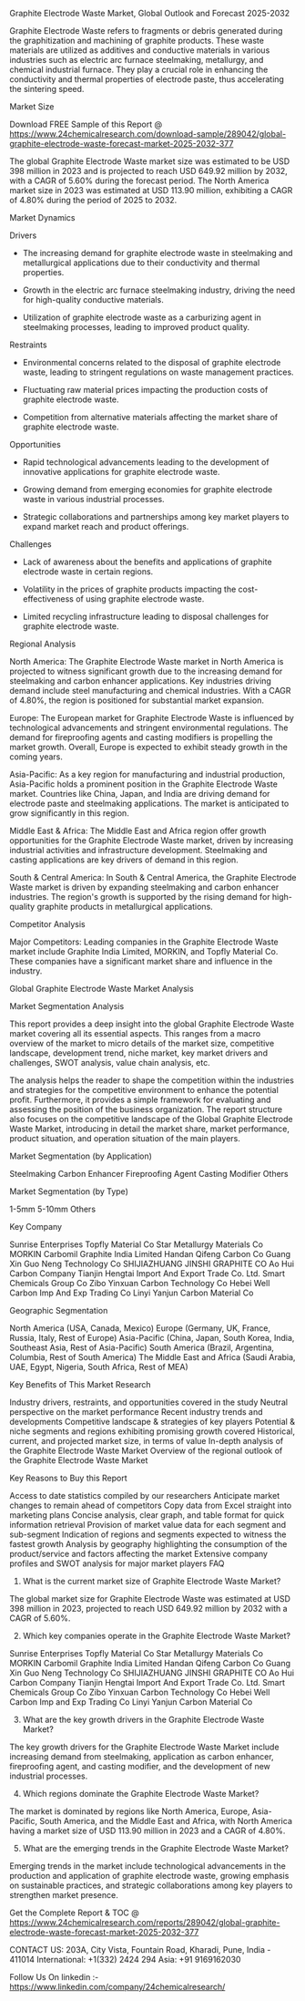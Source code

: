 Graphite Electrode Waste Market, Global Outlook and Forecast 2025-2032


Graphite Electrode Waste refers to fragments or debris generated during the graphitization and machining of graphite products. These waste materials are utilized as additives and conductive materials in various industries such as electric arc furnace steelmaking, metallurgy, and chemical industrial furnace. They play a crucial role in enhancing the conductivity and thermal properties of electrode paste, thus accelerating the sintering speed.

Market Size

Download FREE Sample of this Report @ https://www.24chemicalresearch.com/download-sample/289042/global-graphite-electrode-waste-forecast-market-2025-2032-377

The global Graphite Electrode Waste market size was estimated to be USD 398 million in 2023 and is projected to reach USD 649.92 million by 2032, with a CAGR of 5.60% during the forecast period. The North America market size in 2023 was estimated at USD 113.90 million, exhibiting a CAGR of 4.80% during the period of 2025 to 2032.

Market Dynamics

Drivers

- The increasing demand for graphite electrode waste in steelmaking and metallurgical applications due to their conductivity and thermal properties.

- Growth in the electric arc furnace steelmaking industry, driving the need for high-quality conductive materials.

- Utilization of graphite electrode waste as a carburizing agent in steelmaking processes, leading to improved product quality.

Restraints

- Environmental concerns related to the disposal of graphite electrode waste, leading to stringent regulations on waste management practices.

- Fluctuating raw material prices impacting the production costs of graphite electrode waste.

- Competition from alternative materials affecting the market share of graphite electrode waste.

Opportunities

- Rapid technological advancements leading to the development of innovative applications for graphite electrode waste.

- Growing demand from emerging economies for graphite electrode waste in various industrial processes.

- Strategic collaborations and partnerships among key market players to expand market reach and product offerings.

Challenges

- Lack of awareness about the benefits and applications of graphite electrode waste in certain regions.

- Volatility in the prices of graphite products impacting the cost-effectiveness of using graphite electrode waste.

- Limited recycling infrastructure leading to disposal challenges for graphite electrode waste.

Regional Analysis

North America: The Graphite Electrode Waste market in North America is projected to witness significant growth due to the increasing demand for steelmaking and carbon enhancer applications. Key industries driving demand include steel manufacturing and chemical industries. With a CAGR of 4.80%, the region is positioned for substantial market expansion.

Europe: The European market for Graphite Electrode Waste is influenced by technological advancements and stringent environmental regulations. The demand for fireproofing agents and casting modifiers is propelling the market growth. Overall, Europe is expected to exhibit steady growth in the coming years.

Asia-Pacific: As a key region for manufacturing and industrial production, Asia-Pacific holds a prominent position in the Graphite Electrode Waste market. Countries like China, Japan, and India are driving demand for electrode paste and steelmaking applications. The market is anticipated to grow significantly in this region.

Middle East & Africa: The Middle East and Africa region offer growth opportunities for the Graphite Electrode Waste market, driven by increasing industrial activities and infrastructure development. Steelmaking and casting applications are key drivers of demand in this region.

South & Central America: In South & Central America, the Graphite Electrode Waste market is driven by expanding steelmaking and carbon enhancer industries. The region's growth is supported by the rising demand for high-quality graphite products in metallurgical applications.

Competitor Analysis

Major Competitors: Leading companies in the Graphite Electrode Waste market include Graphite India Limited, MORKIN, and Topfly Material Co. These companies have a significant market share and influence in the industry.

Global Graphite Electrode Waste Market Analysis

Market Segmentation Analysis

This report provides a deep insight into the global Graphite Electrode Waste market covering all its essential aspects. This ranges from a macro overview of the market to micro details of the market size, competitive landscape, development trend, niche market, key market drivers and challenges, SWOT analysis, value chain analysis, etc.

The analysis helps the reader to shape the competition within the industries and strategies for the competitive environment to enhance the potential profit. Furthermore, it provides a simple framework for evaluating and assessing the position of the business organization. The report structure also focuses on the competitive landscape of the Global Graphite Electrode Waste Market, introducing in detail the market share, market performance, product situation, and operation situation of the main players.

Market Segmentation (by Application)

Steelmaking
Carbon Enhancer
Fireproofing Agent
Casting Modifier
Others

Market Segmentation (by Type)

1-5mm
5-10mm
Others

Key Company

Sunrise Enterprises
Topfly Material Co
Star Metallurgy Materials Co
MORKIN
Carbomil
Graphite India Limited
Handan Qifeng Carbon Co
Guang Xin Guo Neng Technology Co
SHIJIAZHUANG JINSHI GRAPHITE CO
Ao Hui Carbon Company
Tianjin Hengtai Import And Export Trade Co. Ltd.
Smart Chemicals Group Co
Zibo Yinxuan Carbon Technology Co
Hebei Well Carbon Imp And Exp Trading Co
Linyi Yanjun Carbon Material Co

Geographic Segmentation

North America (USA, Canada, Mexico)
Europe (Germany, UK, France, Russia, Italy, Rest of Europe)
Asia-Pacific (China, Japan, South Korea, India, Southeast Asia, Rest of Asia-Pacific)
South America (Brazil, Argentina, Columbia, Rest of South America)
The Middle East and Africa (Saudi Arabia, UAE, Egypt, Nigeria, South Africa, Rest of MEA)

Key Benefits of This Market Research

Industry drivers, restraints, and opportunities covered in the study
Neutral perspective on the market performance
Recent industry trends and developments
Competitive landscape & strategies of key players
Potential & niche segments and regions exhibiting promising growth covered
Historical, current, and projected market size, in terms of value
In-depth analysis of the Graphite Electrode Waste Market
Overview of the regional outlook of the Graphite Electrode Waste Market

Key Reasons to Buy this Report

Access to date statistics compiled by our researchers
Anticipate market changes to remain ahead of competitors
Copy data from Excel straight into marketing plans
Concise analysis, clear graph, and table format for quick information retrieval
Provision of market value data for each segment and sub-segment
Indication of regions and segments expected to witness the fastest growth
Analysis by geography highlighting the consumption of the product/service and factors affecting the market
Extensive company profiles and SWOT analysis for major market players
FAQ 

01. What is the current market size of Graphite Electrode Waste Market?

 The global market size for Graphite Electrode Waste was estimated at USD 398 million in 2023, projected to reach USD 649.92 million by 2032 with a CAGR of 5.60%.

02. Which key companies operate in the Graphite Electrode Waste Market?

Sunrise Enterprises
Topfly Material Co
Star Metallurgy Materials Co
MORKIN
Carbomil
Graphite India Limited
Handan Qifeng Carbon Co
Guang Xin Guo Neng Technology Co
SHIJIAZHUANG JINSHI GRAPHITE CO
Ao Hui Carbon Company
Tianjin Hengtai Import And Export Trade Co. Ltd.
Smart Chemicals Group Co
Zibo Yinxuan Carbon Technology Co
Hebei Well Carbon Imp and Exp Trading Co
Linyi Yanjun Carbon Material Co

03. What are the key growth drivers in the Graphite Electrode Waste Market?

The key growth drivers for the Graphite Electrode Waste Market include increasing demand from steelmaking, application as carbon enhancer, fireproofing agent, and casting modifier, and the development of new industrial processes.

04. Which regions dominate the Graphite Electrode Waste Market?

The market is dominated by regions like North America, Europe, Asia-Pacific, South America, and the Middle East and Africa, with North America having a market size of USD 113.90 million in 2023 and a CAGR of 4.80%.

05. What are the emerging trends in the Graphite Electrode Waste Market?

Emerging trends in the market include technological advancements in the production and application of graphite electrode waste, growing emphasis on sustainable practices, and strategic collaborations among key players to strengthen market presence.

Get the Complete Report & TOC @ https://www.24chemicalresearch.com/reports/289042/global-graphite-electrode-waste-forecast-market-2025-2032-377

CONTACT US:
203A, City Vista, Fountain Road, Kharadi, Pune, India - 411014
International: +1(332) 2424 294
Asia: +91 9169162030

Follow Us On linkedin :- https://www.linkedin.com/company/24chemicalresearch/

